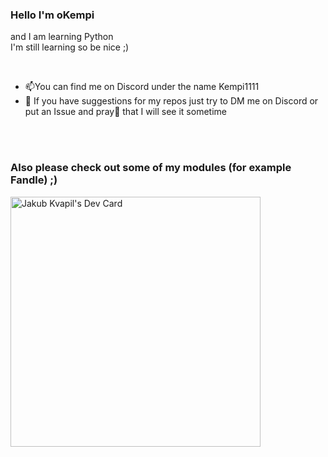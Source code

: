 ### Hello I'm oKempi
and I am learning Python
<br>
I'm still learning so be nice ;) 

<br>

- 📫You can find me on Discord under the name Kempi1111
- 🤔 If you have suggestions for my repos just try to DM me on Discord or put an Issue and pray🙏 that I will see it sometime

<br>
<br>

### Also please check out some of my modules (for example Fandle) ;)

<a href="https://app.daily.dev/okempi"><img src="https://api.daily.dev/devcards/7c075a5271484af3af4882ede9211bfa.png?r=9sk" width="400" alt="Jakub Kvapil's Dev Card"/></a>

<!--
**oKempi/oKempi** is a ✨ _special_ ✨ repository because its `README.md` (this file) appears on your GitHub profile.

Here are some ideas to get you started:

- 🔭 I’m currently working on ...
- 🌱 I’m currently learning ...
- 👯 I’m looking to collaborate on ...
- 🤔 I’m looking for help with ...
- 💬 Ask me about ...
- 📫 How to reach me: ...
- 😄 Pronouns: ...
- ⚡ Fun fact: ...
-->

<!-- ![Metrics](github-metrics.svg)
